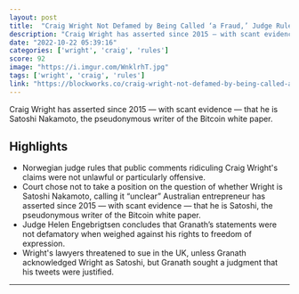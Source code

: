 ```yaml
---
layout: post
title:  "Craig Wright Not Defamed by Being Called ‘a Fraud,’ Judge Rules"
description: "Craig Wright has asserted since 2015 — with scant evidence — that he is Satoshi Nakamoto, the pseudonymous writer of the Bitcoin white paper."
date: "2022-10-22 05:39:16"
categories: ['wright', 'craig', 'rules']
score: 92
image: "https://i.imgur.com/WnklrhT.jpg"
tags: ['wright', 'craig', 'rules']
link: "https://blockworks.co/craig-wright-not-defamed-by-being-called-a-fraud-judge-rules/"
---
```


Craig Wright has asserted since 2015 — with scant evidence — that he is Satoshi Nakamoto, the pseudonymous writer of the Bitcoin white paper.

## Highlights

- Norwegian judge rules that public comments ridiculing Craig Wright's claims were not unlawful or particularly offensive.
- Court chose not to take a position on the question of whether Wright is Satoshi Nakamoto, calling it “unclear” Australian entrepreneur has asserted since 2015 — with scant evidence — that he is Satoshi, the pseudonymous writer of the Bitcoin white paper.
- Judge Helen Engebrigtsen concludes that Granath’s statements were not defamatory when weighed against his rights to freedom of expression.
- Wright's lawyers threatened to sue in the UK, unless Granath acknowledged Wright as Satoshi, but Granath sought a judgment that his tweets were justified.

---
